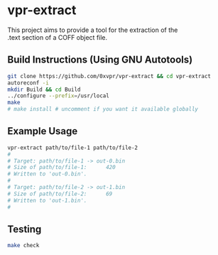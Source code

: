 # vpr-extract
This project aims to provide a tool for the extraction of the  
.text section of a COFF object file.

## Build Instructions (Using GNU Autotools)
```bash
git clone https://github.com/0xvpr/vpr-extract && cd vpr-extract
autoreconf -i
mkdir Build && cd Build
../configure --prefix=/usr/local
make
# make install # uncomment if you want it available globally
```

## Example Usage
```bash
vpr-extract path/to/file-1 path/to/file-2
#
# Target: path/to/file-1 -> out-0.bin
# Size of path/to/file-1:      420
# Written to 'out-0.bin'.
# 
# Target: path/to/file-2 -> out-1.bin
# Size of path/to/file-2:      69
# Written to 'out-1.bin'.
#
```

## Testing
```bash
make check
```
